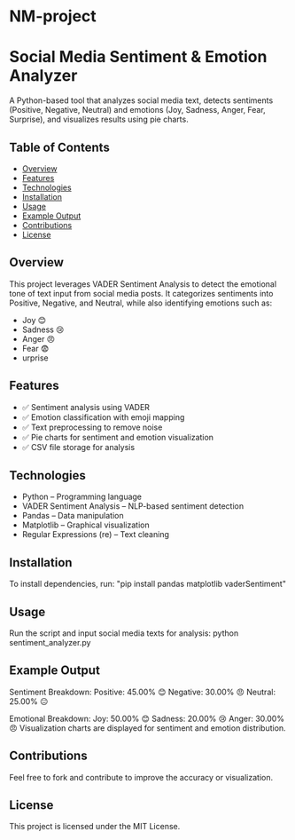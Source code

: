 # NM-project
# Social Media Sentiment & Emotion Analyzer
A Python-based tool that analyzes social media text, detects sentiments (Positive, Negative, Neutral) and emotions (Joy, Sadness, Anger, Fear, Surprise), and visualizes results using pie charts.

## Table of Contents
- [Overview](#overview)
- [Features](#features)
- [Technologies](#technologies)
- [Installation](#installation)
- [Usage](#usage)
- [Example Output](#example-output)
- [Contributions](#contributions)
- [License](#license)

## Overview
This project leverages VADER Sentiment Analysis to detect the emotional tone of text input from social media posts. It categorizes sentiments into Positive, Negative, and Neutral, while also identifying emotions such as:

- Joy 😊
- Sadness 😢
- Anger 😠
- Fear 😨
- urprise
## Features
- ✅ Sentiment analysis using VADER 
- ✅ Emotion classification with emoji mapping 
- ✅ Text preprocessing to remove noise 
- ✅ Pie charts for sentiment and emotion visualization 
- ✅ CSV file storage for analysis

## Technologies
- Python – Programming language
- VADER Sentiment Analysis – NLP-based sentiment detection
- Pandas – Data manipulation
- Matplotlib – Graphical visualization
- Regular Expressions (re) – Text cleaning
## Installation
To install dependencies, run: "pip install pandas matplotlib vaderSentiment"

## Usage
Run the script and input social media texts for analysis: python sentiment_analyzer.py

## Example Output
Sentiment Breakdown: Positive: 45.00% 😊 Negative: 30.00% 😠 Neutral: 25.00% 😐

Emotional Breakdown: Joy: 50.00% 😊 Sadness: 20.00% 😢 Anger: 30.00% 😠 Visualization charts are displayed for sentiment and emotion distribution.

## Contributions
Feel free to fork and contribute to improve the accuracy or visualization.

## License
This project is licensed under the MIT License.

